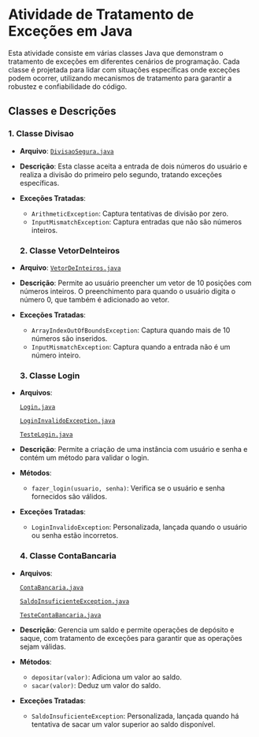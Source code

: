 # Atividade de Tratamento de Exceções em Java

Esta atividade consiste em várias classes Java que demonstram o tratamento de exceções em diferentes cenários de programação. Cada classe é projetada para lidar com situações específicas onde exceções podem ocorrer, utilizando mecanismos de tratamento para garantir a robustez e confiabilidade do código.

## Classes e Descrições

### 1. Classe Divisao
- **Arquivo**: [`DivisaoSegura.java`](https://github.com/joycebeatriz/construcao-sw/blob/main/atividade08/DivisaoSegura.java)
- **Descrição**: Esta classe aceita a entrada de dois números do usuário e realiza a divisão do primeiro pelo segundo, tratando exceções específicas.
- **Exceções Tratadas**:
  - `ArithmeticException`: Captura tentativas de divisão por zero.
  - `InputMismatchException`: Captura entradas que não são números inteiros.

  ### 2. Classe VetorDeInteiros
- **Arquivo**: [`VetorDeInteiros.java`](https://github.com/joycebeatriz/construcao-sw/blob/main/atividade08/VetorComExcecoes.java)
- **Descrição**: Permite ao usuário preencher um vetor de 10 posições com números inteiros. O preenchimento para quando o usuário digita o número 0, que também é adicionado ao vetor.
- **Exceções Tratadas**:
  - `ArrayIndexOutOfBoundsException`: Captura quando mais de 10 números são inseridos.
  - `InputMismatchException`: Captura quando a entrada não é um número inteiro.

  ### 3. Classe Login
- **Arquivos**: 

  [`Login.java`](https://github.com/joycebeatriz/construcao-sw/blob/main/atividade08/Login.java)

  [`LoginInvalidoException.java`](https://github.com/joycebeatriz/construcao-sw/blob/main/atividade08/LoginInvalidoException.java)

  [`TesteLogin.java`](https://github.com/joycebeatriz/construcao-sw/blob/main/atividade08/TesteLogin.java)


- **Descrição**: Permite a criação de uma instância com usuário e senha e contém um método para validar o login.
- **Métodos**:
  - `fazer_login(usuario, senha)`: Verifica se o usuário e senha fornecidos são válidos.
- **Exceções Tratadas**:
  - `LoginInvalidoException`: Personalizada, lançada quando o usuário ou senha estão incorretos.


  ### 4. Classe ContaBancaria
- **Arquivos**: 

  [`ContaBancaria.java`](https://github.com/joycebeatriz/construcao-sw/blob/main/atividade08/ContaBancaria.java)

  [`SaldoInsuficienteException.java`](https://github.com/joycebeatriz/construcao-sw/blob/main/atividade08/SaldoInsuficienteException.java)

  [`TesteContaBancaria.java`](https://github.com/joycebeatriz/construcao-sw/blob/main/atividade08/TesteContaBancaria.java)


- **Descrição**: Gerencia um saldo e permite operações de depósito e saque, com tratamento de exceções para garantir que as operações sejam válidas.
- **Métodos**:
  - `depositar(valor)`: Adiciona um valor ao saldo.
  - `sacar(valor)`: Deduz um valor do saldo.
- **Exceções Tratadas**:
  - `SaldoInsuficienteException`: Personalizada, lançada quando há tentativa de sacar um valor superior ao saldo disponível.